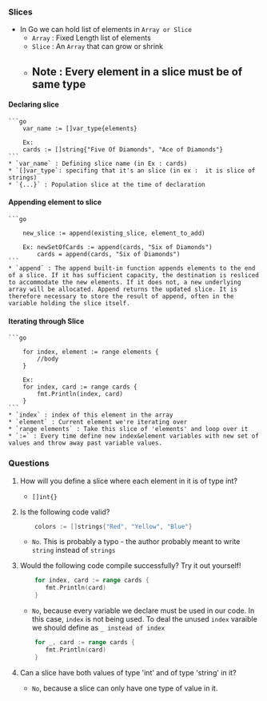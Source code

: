 ### Slices


* In Go we can hold list of elements in `Array or Slice`
  * `Array` : Fixed Length list of elements
  * `Slice` : An `Array` that can grow or shrink
  * ## Note : Every element in a slice must be of same type


#### Declaring slice
    ```go
        var_name := []var_type{elements}

        Ex:
        cards := []string{"Five Of Diamonds", "Ace of Diamonds"}
    ```
    * `var_name` : Defining slice name (in Ex : cards)
    * `[]var_type`: specifing that it's an slice (in ex :  it is slice of strings)
    * `{...}` : Population slice at the time of declaration


#### Appending element to slice
    ```go

        new_slice := append(existing_slice, element_to_add)

        Ex: newSetOfCards := append(cards, "Six of Diamonds")
            cards = append(cards, "Six of Diamonds")
    ```
    * `append` : The append built-in function appends elements to the end of a slice. If it has sufficient capacity, the destination is resliced to accommodate the new elements. If it does not, a new underlying array will be allocated. Append returns the updated slice. It is therefore necessary to store the result of append, often in the variable holding the slice itself.


#### Iterating through Slice

    ```go

        for index, element := range elements {
            //body
        }

        Ex:
        for index, card := range cards {
		    fmt.Println(index, card)
	    }
    ```
    * `index` : index of this element in the array
    * `element` : Current element we're iterating over
    * `range elements` : Take this slice of 'elements' and loop over it
    * `:=` : Every time define new index&element variables with new set of values and throw away past variable values.

### Questions
1. How will you define a slice where each element in it is of type int?
   *   `[]int{}`
2. Is the following code valid?
    ```go
        colors := []strings{"Red", "Yellow", "Blue"}
    ```
    * `No`. This is probably a typo - the author probably meant to write `string` instead of `strings`

3. Would the following code compile successfully?  Try it out yourself!
    ```go
        for index, card := range cards {
           fmt.Println(card)
        }
    ```
    * `No`, because every variable we declare must be used in our code. In this case, `index` is not being used. To deal the unused `index` varaible we should define as `_ instead of index`
    ```go
        for _, card := range cards {
           fmt.Println(card)
        }
    ```
4. Can a slice have both values of type 'int' and of type 'string' in it?
   *   `No`, because a slice can only have one type of value in it.